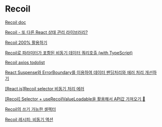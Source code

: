 

# Recoil

[Recoil doc](https://recoiljs.org/ko/)
<br/>

[Recoil - 또 다른 React 상태 관리 라이브러리?](https://ui.toast.com/weekly-pick/ko_20200616)
<br/>

[Recoil 200% 활용하기](https://velog.io/@juno7803/Recoil-Recoil-200-%ED%99%9C%EC%9A%A9%ED%95%98%EA%B8%B0)
<br/>

[Recoil로 파라미터가 포함된 비동기 데이터 쿼리호출 (with TypeScript)](https://minemanemo.tistory.com/151)
<br/>

[Recoil axios todolist](https://www.youtube.com/watch?v=sX9RunKCIZY&ab_channel=%EC%BD%94%EC%95%8C%EC%88%98%EB%B9%84)
<br/>

[React Suspense와 ErrorBoundary를 이용하여 데이터 팬딩처리와 에러 처리 개선하기](https://varletc0nst.tistory.com/39)
<br/>

[[React.js]Recoil selector 비동기 처리 에러](https://doqtqu.tistory.com/314)
<br/>

[[Recoil] Selector + useRecoilValueLoadable을 활용해서 API값 가져오기 🎎](https://velog.io/@yiyb0603/Recoil-Selector-useRecoilValueLoadable%EC%9D%84-%ED%99%9C%EC%9A%A9 )
<br/>

[Recoil의 쓰기 가능한 셀렉터](https://blog.rhostem.com/posts/2021-11-24-recoil-writable-selector)
<br/>

[Recoil 레시피: 비동기 액션](https://taegon.kim/archives/10125)
<br/>





